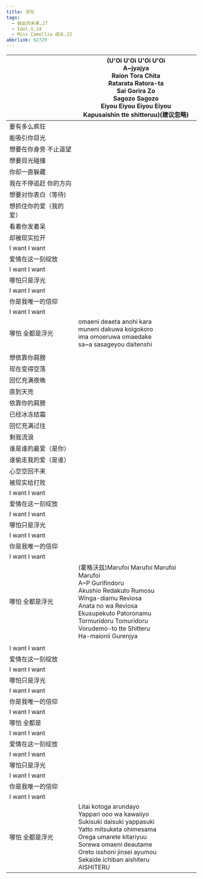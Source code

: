 ```yaml
---
title: 浮光
tags:
  - 彼此的未来,27
  - Idol.S,24
  - Miss Camellia 成长,22
abbrlink: 62729
---
```

|      |(U'Oi U'Oi U'Oi U'Oi<br>A~jyajya<br>Raion Tora Chita<br>Ratarata Ratora-ta<br>Sai Gorira Zo<br>Sagozo Sagozo<br>Eiyou Eiyou Eiyou Eiyou<br>Kapusaishin tte shitteruu)(建议忽略)|
|--|--|
|要有多么疯狂|      |
|能吸引你目光|      |
|想要在你身旁 不止遥望|      |
|想要目光碰撞|      |
|你却一直躲藏|      |
|我在不停追赶 你的方向|      |
|想要对你表白（等待)|      |
|想抓住你的爱（我的爱）|      |
|看着你发着呆|      |
|却被现实拉开|      |
|I want I want|      |
|爱情在这一刻绽放|      |
|I want I want|      |
|哪怕只是浮光|      |
|I want I want|      |
|你是我唯一的信仰|      |
|I want I want|      |
|哪怕 全都是浮光|omaeni deaeta anohi kara<br>muneni dakuwa koigokoro<br>ima omoeruwa omaedake<br>sa~a sasageyou daitenshi|
|      |      |
|想依靠你肩膀|      |
|现在变得空荡|      |
|回忆充满夜晚|      |
|直到天亮|      |
|依靠你的肩膀|      |
|已经冰冻结霜|      |
|回忆充满过往|      |
|剩我流浪|      |
|谁是谁的最爱（是你）|      |
|谁偷走我的爱（是谁）|      |
|心空空回不来|      |
|被现实给打败|      |
|I want I want|      |
|爱情在这一刻绽放|      |
|I want I want|      |
|哪怕只是浮光|      |
|I want I want|      |
|你是我唯一的信仰|      |
|I want I want|      |
|哪怕 全都是浮光|(霍格沃兹)Marufoi Marufoi Marufoi Marufoi<br>A~P Gurifindoru<br>Akushio Redakuto Rumosu<br>Winga-diamu Reviosa<br>Anata no wa Reviosa<br>Ekusupekuto Patoronamu<br>Tormuridoru Tomuridoru<br>Vorudemo-to tte Shitteru<br>Ha-maionii Gurenjya|
|      |      |
|I want I want|      |
|爱情在这一刻绽放|      |
|I want I want|      |
|哪怕只是浮光|      |
|I want I want|      |
|你是我唯一的信仰|      |
|I want I want|      |
|哪怕 全都是|      |
|I want I want|      |
|爱情在这一刻绽放|      |
|I want I want|      |
|哪怕只是浮光|      |
|I want I want|      |
|你是我唯一的信仰|      |
|I want I want|      |
|哪怕 全都是浮光|Litai kotoga arundayo<br>Yappari ooo wa kawaiiyo<br>Sukisuki daisuki yappasuki<br>Yatto mitsuketa ohimesama<br>Orega umarete kitariyuu<br>Sorewa omaeni deautame<br>Oreto isshoni jinsei ayumou<br>Sekaide ichiban aishiteru<br>AISHITERU|